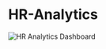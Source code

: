 # HR-Analytics
![HR Analytics Dashboard](https://github.com/akhilnashaboina/HR-Analytics/assets/164436638/ea151bee-a2b8-43f5-94f1-691e6ab89700)
